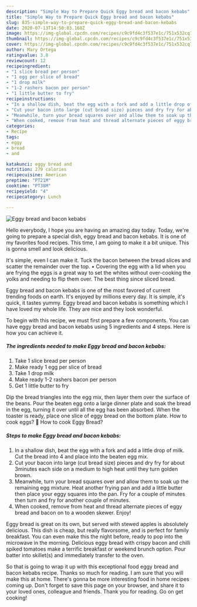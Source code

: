 ```yaml
---
description: "Simple Way to Prepare Quick Eggy bread and bacon kebabs"
title: "Simple Way to Prepare Quick Eggy bread and bacon kebabs"
slug: 835-simple-way-to-prepare-quick-eggy-bread-and-bacon-kebabs
date: 2020-07-13T14:50:03.168Z
image: https://img-global.cpcdn.com/recipes/c9c9fd4c3f537e1c/751x532cq70/eggy-bread-and-bacon-kebabs-recipe-main-photo.jpg
thumbnail: https://img-global.cpcdn.com/recipes/c9c9fd4c3f537e1c/751x532cq70/eggy-bread-and-bacon-kebabs-recipe-main-photo.jpg
cover: https://img-global.cpcdn.com/recipes/c9c9fd4c3f537e1c/751x532cq70/eggy-bread-and-bacon-kebabs-recipe-main-photo.jpg
author: Mary Ortega
ratingvalue: 3.8
reviewcount: 12
recipeingredient:
- "1 slice bread per person"
- "1 egg per slice of bread"
- "1 drop milk"
- "1-2 rashers bacon per person"
- "1 little butter to fry"
recipeinstructions:
- "In a shallow dish, beat the egg with a fork and add a little drop of milk. Cut the bread into 4 and place into the beaten egg mix."
- "Cut your bacon into large (cut bread size) pieces and dry fry for about 3minutes each side on a medium to high heat until they turn golden brown."
- "Meanwhile, turn your bread squares over and allow them to soak up the remaining egg mixture. Heat another frying pan and add a little butter then place your eggy squares into the pan. Fry for a couple of minutes then turn and fry for another couple of minutes."
- "When cooked, remove from heat and thread alternate pieces of eggy bread and bacon on to a wooden skewer. Enjoy!"
categories:
- Recipe
tags:
- eggy
- bread
- and

katakunci: eggy bread and 
nutrition: 279 calories
recipecuisine: American
preptime: "PT21M"
cooktime: "PT38M"
recipeyield: "4"
recipecategory: Lunch

---
```



![Eggy bread and bacon kebabs](https://img-global.cpcdn.com/recipes/c9c9fd4c3f537e1c/751x532cq70/eggy-bread-and-bacon-kebabs-recipe-main-photo.jpg)

Hello everybody, I hope you are having an amazing day today. Today, we're going to prepare a special dish, eggy bread and bacon kebabs. It is one of my favorites food recipes. This time, I am going to make it a bit unique. This is gonna smell and look delicious.

It&#39;s simple, even I can make it. Tuck the bacon between the bread slices and scatter the remainder over the top. • Covering the egg with a lid when you are frying the eggs is a great way to set the whites without over-cooking the yolks and needing to flip them over. The best thing since sliced bread.

Eggy bread and bacon kebabs is one of the most favored of current trending foods on earth. It's enjoyed by millions every day. It is simple, it's quick, it tastes yummy. Eggy bread and bacon kebabs is something which I have loved my whole life. They are nice and they look wonderful.


To begin with this recipe, we must first prepare a few components. You can have eggy bread and bacon kebabs using 5 ingredients and 4 steps. Here is how you can achieve it.

<!--inarticleads1-->

##### The ingredients needed to make Eggy bread and bacon kebabs:

1. Take 1 slice bread per person
1. Make ready 1 egg per slice of bread
1. Take 1 drop milk
1. Make ready 1-2 rashers bacon per person
1. Get 1 little butter to fry


Dip the bread triangles into the egg mix, then layer them over the surface of the beans. Pour the beaten egg onto a large dinner plate and soak the bread in the egg, turning it over until all the egg has been absorbed. When the toaster is ready, place one slice of eggy bread on the bottom plate. How to cook eggs? 🍞 How to cook Eggy Bread? 

<!--inarticleads2-->

##### Steps to make Eggy bread and bacon kebabs:

1. In a shallow dish, beat the egg with a fork and add a little drop of milk. Cut the bread into 4 and place into the beaten egg mix.
1. Cut your bacon into large (cut bread size) pieces and dry fry for about 3minutes each side on a medium to high heat until they turn golden brown.
1. Meanwhile, turn your bread squares over and allow them to soak up the remaining egg mixture. Heat another frying pan and add a little butter then place your eggy squares into the pan. Fry for a couple of minutes then turn and fry for another couple of minutes.
1. When cooked, remove from heat and thread alternate pieces of eggy bread and bacon on to a wooden skewer. Enjoy!


Eggy bread is great on its own, but served with stewed apples is absolutely delicious. This dish is cheap, but really flavorsome, and is perfect for family breakfast. You can even make this the night before, ready to pop into the microwave in the morning. Delicious eggy bread with crispy bacon and chilli spiked tomatoes make a terrific breakfast or weekend brunch option. Pour batter into skillet(s) and immediately transfer to the oven. 

So that is going to wrap it up with this exceptional food eggy bread and bacon kebabs recipe. Thanks so much for reading. I am sure that you will make this at home. There's gonna be more interesting food in home recipes coming up. Don't forget to save this page on your browser, and share it to your loved ones, colleague and friends. Thank you for reading. Go on get cooking!
